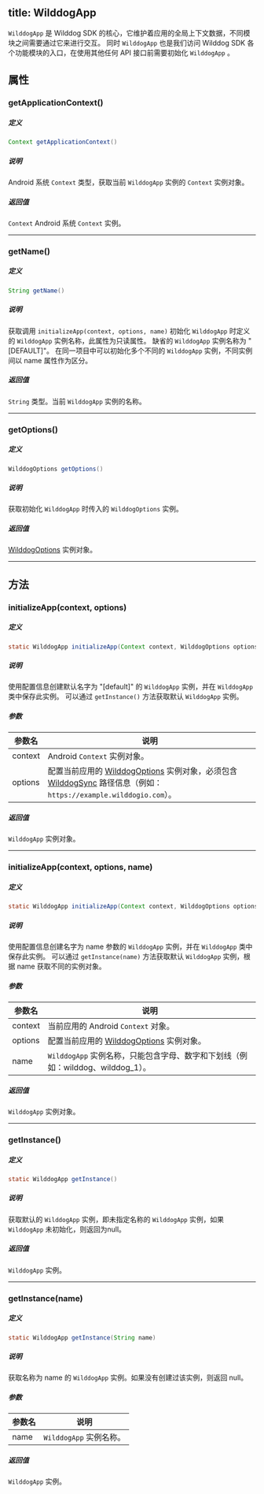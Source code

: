 title:  WilddogApp
---
`WilddogApp` 是 Wilddog SDK 的核心，它维护着应用的全局上下文数据，不同模块之间需要通过它来进行交互。
同时 `WilddogApp` 也是我们访问 Wilddog SDK 各个功能模块的入口，在使用其他任何 API 接口前需要初始化 `WilddogApp` 。

## 属性

### getApplicationContext()
##### 定义

```java
Context getApplicationContext()
```

##### 说明

Android 系统 `Context` 类型，获取当前 `WilddogApp` 实例的 `Context` 实例对象。

##### 返回值

 `Context` Android 系统 `Context` 实例。
</br>

--- 


### getName()
##### 定义

```java
String getName()
```

##### 说明

获取调用 `initializeApp(context, options, name)` 初始化 `WilddogApp` 时定义的 `WilddogApp` 实例名称，此属性为只读属性。
缺省的 `WilddogApp` 实例名称为 "[DEFAULT]"。
在同一项目中可以初始化多个不同的 `WilddogApp` 实例，不同实例间以 name 属性作为区分。


##### 返回值

`String` 类型。当前 `WilddogApp` 实例的名称。
</br>

--- 
### getOptions()

##### 定义

```java
WilddogOptions getOptions()
```

##### 说明

获取初始化 `WilddogApp` 时传入的 `WilddogOptions` 实例。

##### 返回值
[WilddogOptions](/api/sync/android/WilddogOptions.html) 实例对象。
</br>

--- 

## 方法

### initializeApp(context, options)
##### 定义

```java
static WilddogApp initializeApp(Context context, WilddogOptions options)
```

##### 说明

使用配置信息创建默认名字为 "[default]" 的 `WilddogApp` 实例，并在 `WilddogApp` 类中保存此实例。
可以通过 `getInstance()` 方法获取默认 `WilddogApp` 实例。


##### 参数

参数名 | 说明
--- | ---
context | Android `Context` 实例对象。
options | 配置当前应用的 [WilddogOptions](/api/sync/android/WilddogOptions.html) 实例对象，必须包含 [WilddogSync](/api/sync/android/WilddogSync.html) 路径信息（例如：`https://example.wilddogio.com`）。

##### 返回值
`WilddogApp` 实例对象。
</br>

--- 
### initializeApp(context, options, name)
##### 定义

```java
static WilddogApp initializeApp(Context context, WilddogOptions options, String name)
```

##### 说明

使用配置信息创建名字为 name 参数的 `WilddogApp` 实例，并在 `WilddogApp` 类中保存此实例。
可以通过 `getInstance(name)` 方法获取默认 `WilddogApp` 实例，根据 name 获取不同的实例对象。

##### 参数

参数名 | 说明
--- | ---
context | 当前应用的 Android `Context` 对象。
options | 配置当前应用的 [WilddogOptions](/api/sync/android/WilddogOptions.html) 实例对象。
name | `WilddogApp` 实例名称，只能包含字母、数字和下划线（例如：wilddog、wilddog_1）。

##### 返回值
`WilddogApp` 实例对象。
</br>

--- 

### getInstance()
##### 定义

```java
static WilddogApp getInstance()
```

##### 说明

获取默认的 `WilddogApp` 实例，即未指定名称的 `WilddogApp` 实例，如果 `WilddogApp` 未初始化，则返回为null。

##### 返回值

`WilddogApp` 实例。
</br>

--- 

### getInstance(name)
##### 定义

```java
static WilddogApp getInstance(String name)
```

##### 说明

获取名称为 name 的 `WilddogApp` 实例。如果没有创建过该实例，则返回 null。

##### 参数


参数名 | 说明
--- | ---
name | `WilddogApp` 实例名称。

##### 返回值

`WilddogApp` 实例。
</br>




    


